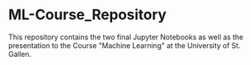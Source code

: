 # ML-Course_Repository
This repository contains the two final Jupyter Notebooks as well as the presentation to the Course "Machine Learning" at the University of St. Gallen. 
